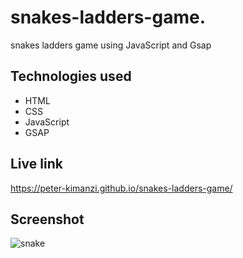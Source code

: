 # snakes-ladders-game.

snakes ladders game using JavaScript and Gsap


## Technologies used 

* HTML
* CSS
* JavaScript
* GSAP

## Live link

https://peter-kimanzi.github.io/snakes-ladders-game/


## Screenshot

![snake](https://user-images.githubusercontent.com/71552773/203475338-0fb190cc-34e6-4017-bfbc-47c31ea5382a.PNG)
